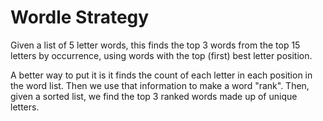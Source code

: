 # Wordle Strategy

Given a list of 5 letter words, this finds the top 3 words from the top 15 letters by occurrence, using words with the top (first) best letter position.

A better way to put it is it finds the count of each letter in each position in the word list. 
Then we use that information to make a word "rank". 
Then, given a sorted list, we find the top 3 ranked words made up of unique letters.